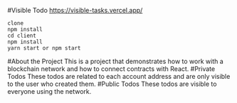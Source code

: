#Visible Todo
https://visible-tasks.vercel.app/
```quickstart
clone
npm install
cd client
npm install 
yarn start or npm start
```
#About the Project
This is a project that demonstrates how to work with a blockchain network and how to connect contracts with React.
#Private Todos
These todos are related to each account address and are only visible to the user who created them.
#Public Todos
These todos are visible to everyone using the network.
